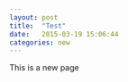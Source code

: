 ```yaml
---
layout: post
title:  "Test"
date:   2015-03-19 15:06:44
categories: new
---
```



This is a new page

